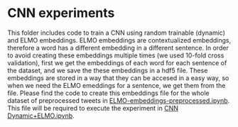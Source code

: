 # CNN experiments
This folder includes code to train a CNN using random trainable (dynamic) and ELMO embeddings. ELMO embeddings are contextualized embeddings,
therefore a word has a different embedding in a different sentence. In order to avoid creating these embeddings multiple times (we used 10-fold cross validation),
first we get the embeddings of each word for each sentence of the dataset, and we save the these embeddings in a hdf5 file. These embeddings are stored in a way that they can be accesed in a easy way, so when we need the ELMO emeddings for a sentence, we get them from the file.  Please find the code to create this embeddings file for the whole dataset of preprocessed tweets in [ELMO-embeddings-preprocessed.ipynb](./CNN-based%20notebooks/ELMO-embeddings-preprocessed.ipynb).
This file will be required to execute the experiment in [CNN Dynamic+ELMO.ipynb](./CNN-based%20notebooks/CNN%20Dynamic+ELMO.ipynb).
